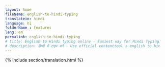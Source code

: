 ```yaml
--- 
layout: home 
fileName: english-to-hindi-typing
translatein: hindi
language: hi
folderName : features
lang: en
permalink: english-to-hindi-typing
# title: English to Hindi typing online - Easiest way for Hindi Typing
# description: हिन्दी में टाइप करें - Use official contenttool's english to hindi typing software to type in Hindi online
---
```

{% include section/translation.html %}